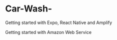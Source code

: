 # Car-Wash-
Getting started with Expo, React Native and Amplify

Getting started with Amazon Web Service
